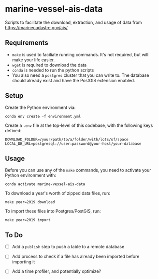 # marine-vessel-ais-data

Scripts to facilitate the download, extraction, and usage of data from https://marinecadastre.gov/ais/

## Requirements

- `make` is used to faciliate running commands. It's not required, but will make your life easier.
- `wget` is required to download the data
- `conda` is needed to run the python scripts
- You also need a `postgres` cluster that you can write to. The database should already exist and have the PostGIS extension enabled.

## Setup

Create the Python environment via:

```
conda env create -f environment.yml
```

Create a `.env` file at the top-level of this codebase, with the following keys defined:

```
DOWNLOAD_FOLDER=/your/path/to/a/folder/with/lots/of/space
LOCAL_DB_URL=postgresql://user:password@your-host/your-database
```

## Usage

Before you can use any of the `make` commands, you need to activate your Python environment with:

```
conda activate marine-vessel-ais-data
```

To download a year's worth of zipped data files, run:

```
make year=2019 download
```

To import these files into Postgres/PostGIS, run:

```
make year=2019 import
```

## To Do

- [ ] Add a `publish` step to push a table to a remote database

- [ ] Add process to check if a file has already been imported before importing it

- [ ] Add a time profiler, and potentially optimize?
